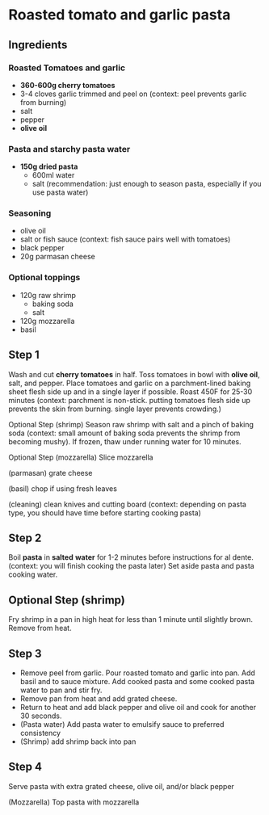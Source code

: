 # Roasted tomato and garlic pasta

## Ingredients

### Roasted Tomatoes and garlic
- **360-600g cherry tomatoes**
- 3-4 cloves garlic trimmed and peel on (context: peel prevents garlic from burning)
- salt
- pepper
- **olive oil**

###  Pasta and starchy pasta water
- **150g dried pasta**
    - 600ml water
    - salt (recommendation: just enough to season pasta, especially if you use pasta water)

### Seasoning 
- olive oil
- salt or fish sauce (context: fish sauce pairs well with tomatoes)
- black pepper
- 20g parmasan cheese

### Optional toppings
- 120g raw shrimp
    - baking soda
    - salt
- 120g mozzarella
- basil

## Step 1
Wash and cut **cherry tomatoes** in half. Toss tomatoes in bowl with **olive oil**, salt, and pepper. Place tomatoes and garlic on a parchment-lined baking sheet flesh side up and in a single layer if possible. Roast 450F for 25-30 minutes (context: parchment is non-stick. putting tomatoes flesh side up prevents the skin from burning. single layer prevents crowding.)

Optional Step (shrimp)
Season raw shrimp with salt and a pinch of baking soda (context: small amount of baking soda prevents the shrimp from becoming mushy). If frozen, thaw under running water for 10 minutes.

Optional Step (mozzarella)
Slice mozzarella

(parmasan) grate cheese

(basil) chop if using fresh leaves

(cleaning) clean knives and cutting board (context: depending on pasta type, you should have time before starting cooking pasta)

## Step 2
Boil **pasta** in **salted** **water** for 1-2 minutes before instructions for al dente. (context: you will finish cooking the pasta later) Set aside pasta and pasta cooking water.

## Optional Step (shrimp)
Fry shrimp in a pan in high heat for less than 1 minute until slightly brown. Remove from heat.

## Step 3
- Remove peel from garlic. Pour roasted tomato and garlic into pan. Add basil and to sauce mixture. Add cooked pasta and some cooked pasta water to pan and stir fry.  
- Remove pan from heat and add grated cheese.
- Return to heat and add black pepper and olive oil and cook for another 30 seconds.
- (Pasta water) Add pasta water to emulsify sauce to preferred consistency
- (Shrimp) add shrimp back into pan

## Step 4
Serve pasta with extra grated cheese, olive oil, and/or black pepper

(Mozzarella) Top pasta with mozzarella